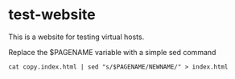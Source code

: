 # test-website
This is a website for testing virtual hosts.

Replace the $PAGENAME variable with a simple sed command

    cat copy.index.html | sed "s/$PAGENAME/NEWNAME/" > index.html
